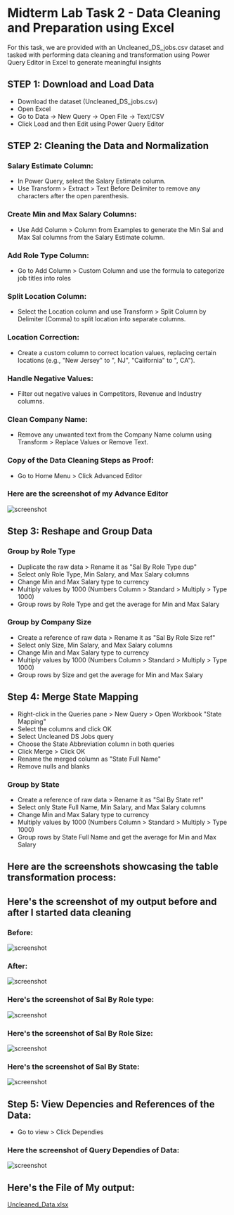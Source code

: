 # Midterm Lab Task 2 - Data Cleaning and Preparation using Excel
For this task, we are provided with an Uncleaned_DS_jobs.csv dataset and tasked with performing data cleaning and transformation using Power Query Editor in Excel to generate meaningful insights 
## STEP 1: Download and Load Data  
- Download the dataset (Uncleaned_DS_jobs.csv)  
- Open Excel  
- Go to Data → New Query → Open File → Text/CSV  
- Click Load and then Edit using Power Query Editor  
## STEP 2: Cleaning the Data and Normalization 
### Salary Estimate Column:
- In Power Query, select the Salary Estimate column.
- Use Transform > Extract > Text Before Delimiter to remove any characters after the open parenthesis.
### Create Min and Max Salary Columns:
- Use Add Column > Column from Examples to generate the Min Sal and Max Sal columns from the Salary Estimate column.
### Add Role Type Column:
- Go to Add Column > Custom Column and use the formula to categorize job titles into roles
### Split Location Column:
- Select the Location column and use Transform > Split Column by Delimiter (Comma) to split location into separate columns.
### Location Correction:
- Create a custom column to correct location values, replacing certain locations (e.g., "New Jersey" to ", NJ", "California" to ", CA").
### Handle Negative Values:
- Filter out negative values in Competitors, Revenue and Industry columns.
### Clean Company Name:
- Remove any unwanted text from the Company Name column using Transform > Replace Values or Remove Text.
### Copy of the Data Cleaning Steps as Proof:
- Go to Home Menu > Click Advanced Editor
### Here are the screenshot of my Advance Editor
![screenshot](Images/Advance%20Editor.PNG)
## Step 3: Reshape and Group Data
### Group by Role Type  
- Duplicate the raw data > Rename it as "Sal By Role Type dup"  
- Select only Role Type, Min Salary, and Max Salary columns  
- Change Min and Max Salary type to currency  
- Multiply values by 1000 (Numbers Column > Standard > Multiply > Type 1000)  
- Group rows by Role Type and get the average for Min and Max Salary  
### Group by Company Size  
- Create a reference of raw data > Rename it as "Sal By Role Size ref"  
- Select only Size, Min Salary, and Max Salary columns  
- Change Min and Max Salary type to currency  
- Multiply values by 1000 (Numbers Column > Standard > Multiply > Type 1000)
- Group rows by Size and get the average for Min and Max Salary
## Step 4: Merge State Mapping
- Right-click in the Queries pane > New Query > Open Workbook "State Mapping"  
- Select the columns and click OK  
- Select Uncleaned DS Jobs query  
- Choose the State Abbreviation column in both queries  
- Click Merge > Click OK  
- Rename the merged column as "State Full Name"  
- Remove nulls and blanks
### Group by State  
- Create a reference of raw data > Rename it as "Sal By State ref"  
- Select only State Full Name, Min Salary, and Max Salary columns  
- Change Min and Max Salary type to currency  
- Multiply values by 1000 (Numbers Column > Standard > Multiply > Type 1000)
- Group rows by State Full Name and get the average for Min and Max Salary
## Here are the screenshots showcasing the table transformation process:
## Here's the screenshot of my output before and after I started data cleaning
### Before:
![screenshot](Images/Uncleaned.PNG)
### After:
![screenshot](Images/Cleaned%20Data.PNG)
### Here's the screenshot of Sal By Role type:
![screenshot](Images/Role%20Type.PNG)
### Here's the screenshot of Sal By Role Size:
![screenshot](Images/Role%20Size.PNG)
### Here's the screenshot of Sal By State:
![screenshot](Images/State.PNG)
## Step 5: View Depencies and References of the Data:
- Go to view > Click Dependies
### Here the screenshot of Query Dependies of Data:
![screenshot](Images/Depencies.PNG)
## Here's the File of My output:
[Uncleaned_Data.xlsx](https://github.com/user-attachments/files/19233693/Uncleaned_Data.xlsx)
